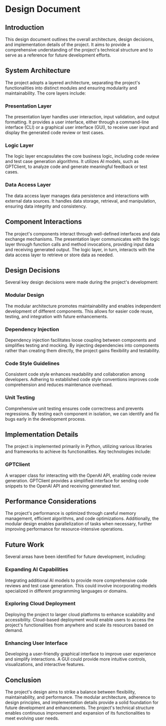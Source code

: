 # Design Document

## Introduction

This design document outlines the overall architecture, design decisions, and implementation details of the project. It aims to provide a comprehensive understanding of the project's technical structure and to serve as a reference for future development efforts.

## System Architecture

The project adopts a layered architecture, separating the project's functionalities into distinct modules and ensuring modularity and maintainability. The core layers include:

### Presentation Layer

The presentation layer handles user interaction, input validation, and output formatting. It provides a user interface, either through a command-line interface (CLI) or a graphical user interface (GUI), to receive user input and display the generated code review or test cases.

### Logic Layer

The logic layer encapsulates the core business logic, including code review and test case generation algorithms. It utilizes AI models, such as GPTClient, to analyze code and generate meaningful feedback or test cases.

### Data Access Layer

The data access layer manages data persistence and interactions with external data sources. It handles data storage, retrieval, and manipulation, ensuring data integrity and consistency.

## Component Interactions

The project's components interact through well-defined interfaces and data exchange mechanisms. The presentation layer communicates with the logic layer through function calls and method invocations, providing input data and receiving generated output. The logic layer, in turn, interacts with the data access layer to retrieve or store data as needed.

## Design Decisions

Several key design decisions were made during the project's development:

### Modular Design

The modular architecture promotes maintainability and enables independent development of different components. This allows for easier code reuse, testing, and integration with future enhancements.

### Dependency Injection

Dependency injection facilitates loose coupling between components and simplifies testing and mocking. By injecting dependencies into components rather than creating them directly, the project gains flexibility and testability.

### Code Style Guidelines

Consistent code style enhances readability and collaboration among developers. Adhering to established code style conventions improves code comprehension and reduces maintenance overhead.

### Unit Testing

Comprehensive unit testing ensures code correctness and prevents regressions. By testing each component in isolation, we can identify and fix bugs early in the development process.

## Implementation Details

The project is implemented primarily in Python, utilizing various libraries and frameworks to achieve its functionalities. Key technologies include:

### GPTClient

A wrapper class for interacting with the OpenAI API, enabling code review generation. GPTClient provides a simplified interface for sending code snippets to the OpenAI API and receiving generated text.

## Performance Considerations

The project's performance is optimized through careful memory management, efficient algorithms, and code optimizations. Additionally, the modular design enables parallelization of tasks when necessary, further improving performance for resource-intensive operations.

## Future Work

Several areas have been identified for future development, including:

### Expanding AI Capabilities

Integrating additional AI models to provide more comprehensive code reviews and test case generation. This could involve incorporating models specialized in different programming languages or domains.

### Exploring Cloud Deployment

Deploying the project to larger cloud platforms to enhance scalability and accessibility. Cloud-based deployment would enable users to access the project's functionalities from anywhere and scale its resources based on demand.

### Enhancing User Interface

Developing a user-friendly graphical interface to improve user experience and simplify interactions. A GUI could provide more intuitive controls, visualizations, and interactive features.

## Conclusion

The project's design aims to strike a balance between flexibility, maintainability, and performance. The modular architecture, adherence to design principles, and implementation details provide a solid foundation for future development and enhancements. The project's technical structure enables continuous improvement and expansion of its functionalities to meet evolving user needs.
